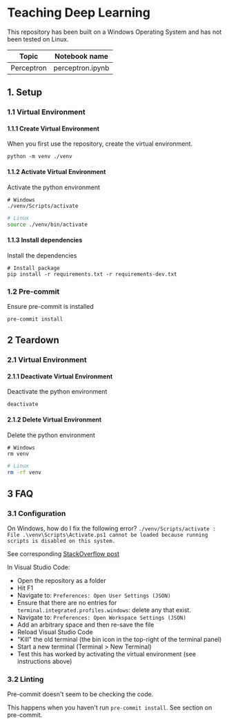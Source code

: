 # Teaching Deep Learning

This repository has been built on a Windows Operating System and has not been tested on Linux.

| Topic | Notebook name |
| :---: | :---: |
| Perceptron | perceptron.ipynb |

## 1. Setup

### 1.1 Virtual Environment

#### 1.1.1 Create Virtual Environment

When you first use the repository, create the virtual environment.
```
python -m venv ./venv
```

#### 1.1.2 Activate Virtual Environment

Activate the python environment
```shell
# Windows
./venv/Scripts/activate
```

```bash
# Linux
source ./venv/bin/activate
```

#### 1.1.3 Install dependencies

Install the dependencies
```
# Install package
pip install -r requirements.txt -r requirements-dev.txt
```

### 1.2 Pre-commit

Ensure pre-commit is installed
```
pre-commit install
```

## 2 Teardown

### 2.1 Virtual Environment

#### 2.1.1 Deactivate Virtual Environment

Deactivate the python environment
```
deactivate
```

#### 2.1.2 Delete Virtual Environment

Delete the python environment
```shell
# Windows
rm venv
```

```bash
# Linux
rm -rf venv
```

## 3 FAQ

### 3.1 Configuration

On Windows, how do I fix the following error?
`./venv/Scripts/activate : File .\venv\Scripts\Activate.ps1 cannot be loaded because running scripts is disabled on this system.`

See corresponding [StackOverflow post](https://stackoverflow.com/questions/56199111/visual-studio-code-cmd-error-cannot-be-loaded-because-running-scripts-is-disabl)

In Visual Studio Code:
* Open the repository as a folder
* Hit F1
* Navigate to: `Preferences: Open User Settings (JSON)`
* Ensure that there are no entries for `terminal.integrated.profiles.windows`: delete any that exist.
* Navigate to: `Preferences: Open Workspace Settings (JSON)`
* Add an arbitrary space and then re-save the file
* Reload Visual Studio Code
* "Kill" the old terminal (the bin icon in the top-right of the terminal panel)
* Start a new terminal (Terminal > New Terminal)
* Test this has worked by activating the virtual environment (see instructions above)

### 3.2 Linting

Pre-commit doesn't seem to be checking the code.

This happens when you haven't run `pre-commit install`. See section on pre-commit.
